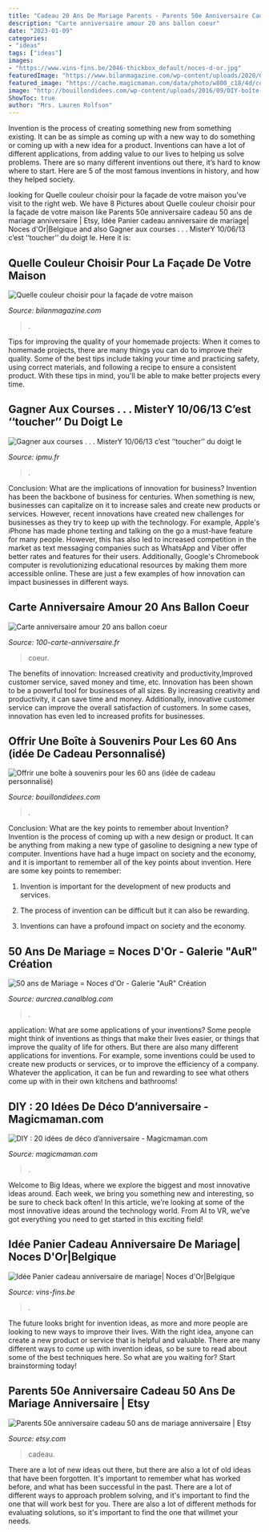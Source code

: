 ```yaml
---
title: "Cadeau 20 Ans De Mariage Parents - Parents 50e Anniversaire Cadeau 50 Ans De Mariage Anniversaire"
description: "Carte anniversaire amour 20 ans ballon coeur"
date: "2023-01-09"
categories:
- "ideas"
tags: ["ideas"]
images:
- "https://www.vins-fins.be/2046-thickbox_default/noces-d-or.jpg"
featuredImage: "https://www.bilanmagazine.com/wp-content/uploads/2020/07/building-5014669_1920.jpg"
featured_image: "https://cache.magicmaman.com/data/photo/w800_c18/4d/couronne-papier-toilette.jpg"
image: "http://bouillondidees.com/wp-content/uploads/2016/09/DIY-boîte-souvenirs-Idée-cadeau-personnalisé-60-ans-ou-anniversaire-de-mariage.jpg"
ShowToc: true
author: "Mrs. Lauren Rolfson"
---
```



Invention is the process of creating something new from something existing. It can be as simple as coming up with a new way to do something or coming up with a new idea for a product. Inventions can have a lot of different applications, from adding value to our lives to helping us solve problems. There are so many different inventions out there, it’s hard to know where to start. Here are 5 of the most famous inventions in history, and how they helped society.

	

		
looking for Quelle couleur choisir pour la façade de votre maison you've visit to the right web. We have 8 Pictures about Quelle couleur choisir pour la façade de votre maison like Parents 50e anniversaire cadeau 50 ans de mariage anniversaire | Etsy, Idée Panier cadeau anniversaire de mariage| Noces d&#039;Or|Belgique and also Gagner aux courses . . . MisterY 10/06/13 c’est ‘‘toucher’’ du doigt le. Here it is:
		
    
## Quelle Couleur Choisir Pour La Façade De Votre Maison

<img loading=lazy src="https://www.bilanmagazine.com/wp-content/uploads/2020/07/building-5014669_1920.jpg" onerror="this.onerror=null;this.src='https://tse1.mm.bing.net/th?id=OIP.KtLkWzOaNzrl8flpEYpayAHaEK&amp;pid=15.1';" alt="Quelle couleur choisir pour la façade de votre maison">

_Source: bilanmagazine.com_

>. 

	

Tips for improving the quality of your homemade projects:
When it comes to homemade projects, there are many things you can do to improve their quality. Some of the best tips include taking your time and practicing safety, using correct materials, and following a recipe to ensure a consistent product. With these tips in mind, you'll be able to make better projects every time.

    
## Gagner Aux Courses . . . MisterY 10/06/13 C’est ‘‘toucher’’ Du Doigt Le

<img loading=lazy src="https://ipmu.fr/iPMU/GAGNER_aux_Courses_files/droppedImage_9.jpg" onerror="this.onerror=null;this.src='https://tse1.mm.bing.net/th?id=OIP.xkAkH2kxAqXdg-1k2qiD0AHaCs&amp;pid=15.1';" alt="Gagner aux courses . . . MisterY 10/06/13 c’est ‘‘toucher’’ du doigt le">

_Source: ipmu.fr_

>. 

	

Conclusion: What are the implications of innovation for business?
Invention has been the backbone of business for centuries. When something is new, businesses can capitalize on it to increase sales and create new products or services. However, recent innovations have created new challenges for businesses as they try to keep up with the technology. For example, Apple's iPhone has made phone texting and talking on the go a must-have feature for many people. However, this has also led to increased competition in the market as text messaging companies such as WhatsApp and Viber offer better rates and features for their users. Additionally, Google's Chromebook computer is revolutionizing educational resources by making them more accessible online. These are just a few examples of how innovation can impact businesses in different ways.

    
## Carte Anniversaire Amour 20 Ans Ballon Coeur

<img loading=lazy src="http://100-carte-anniversaire.fr/wp-content/uploads/2015/11/carte-anniversaire-amour-20-ans-ballon-coeur.jpg" onerror="this.onerror=null;this.src='https://tse4.mm.bing.net/th?id=OIP.0BN6b2Tx1UEmMChFLhIH0QHaEc&amp;pid=15.1';" alt="Carte anniversaire amour 20 ans ballon coeur">

_Source: 100-carte-anniversaire.fr_

>coeur. 

	

The benefits of innovation: Increased creativity and productivity,Improved customer service, saved money and time, etc.
Innovation has been shown to be a powerful tool for businesses of all sizes. By increasing creativity and productivity, it can save time and money. Additionally, innovative customer service can improve the overall satisfaction of customers. In some cases, innovation has even led to increased profits for businesses.

    
## Offrir Une Boîte à Souvenirs Pour Les 60 Ans (idée De Cadeau Personnalisé)

<img loading=lazy src="http://bouillondidees.com/wp-content/uploads/2016/09/DIY-boîte-souvenirs-Idée-cadeau-personnalisé-60-ans-ou-anniversaire-de-mariage.jpg" onerror="this.onerror=null;this.src='https://tse1.mm.bing.net/th?id=OIP.YIDH_nLu8UzfRDCbe1gwQQHaE7&amp;pid=15.1';" alt="Offrir une boîte à souvenirs pour les 60 ans (idée de cadeau personnalisé)">

_Source: bouillondidees.com_

>. 

	

Conclusion: What are the key points to remember about Invention?
Invention is the process of coming up with a new design or product. It can be anything from making a new type of gasoline to designing a new type of computer. Inventions have had a huge impact on society and the economy, and it is important to remember all of the key points about invention. Here are some key points to remember:
1) Invention is important for the development of new products and services.

2) The process of invention can be difficult but it can also be rewarding.

3) Inventions can have a profound impact on society and the economy.

    
## 50 Ans De Mariage = Noces D&#039;Or - Galerie &quot;AuR&quot; Création

<img loading=lazy src="https://p1.storage.canalblog.com/13/14/671095/83902228.jpg" onerror="this.onerror=null;this.src='https://tse4.mm.bing.net/th?id=OIP.VG-DcSaW36ajqwCYn-kPmQHaJ7&amp;pid=15.1';" alt="50 ans de Mariage = Noces d&#039;Or - Galerie &quot;AuR&quot; Création">

_Source: aurcrea.canalblog.com_

>. 

	

application: What are some applications of your inventions?
Some people might think of inventions as things that make their lives easier, or things that improve the quality of life for others. But there are also many different applications for inventions. For example, some inventions could be used to create new products or services, or to improve the efficiency of a company. Whatever the application, it can be fun and rewarding to see what others come up with in their own kitchens and bathrooms!

    
## DIY : 20 Idées De Déco D’anniversaire - Magicmaman.com

<img loading=lazy src="https://cache.magicmaman.com/data/photo/w800_c18/4d/couronne-papier-toilette.jpg" onerror="this.onerror=null;this.src='https://tse1.mm.bing.net/th?id=OIP.BomHZsJauB8jpkvXeLq6FAHaFk&amp;pid=15.1';" alt="DIY : 20 idées de déco d’anniversaire - Magicmaman.com">

_Source: magicmaman.com_

>. 

	

Welcome to Big Ideas, where we explore the biggest and most innovative ideas around. Each week, we bring you something new and interesting, so be sure to check back often! In this article, we’re looking at some of the most innovative ideas around the technology world. From AI to VR, we’ve got everything you need to get started in this exciting field!

    
## Idée Panier Cadeau Anniversaire De Mariage| Noces D&#039;Or|Belgique

<img loading=lazy src="https://www.vins-fins.be/2046-thickbox_default/noces-d-or.jpg" onerror="this.onerror=null;this.src='https://tse4.mm.bing.net/th?id=OIP.V09trRf5-tcWHDyFeIDrgQHaHa&amp;pid=15.1';" alt="Idée Panier cadeau anniversaire de mariage| Noces d&#039;Or|Belgique">

_Source: vins-fins.be_

>. 

	

The future looks bright for invention ideas, as more and more people are looking to new ways to improve their lives. With the right idea, anyone can create a new product or service that is helpful and valuable. There are many different ways to come up with invention ideas, so be sure to read about some of the best techniques here. So what are you waiting for? Start brainstorming today!

    
## Parents 50e Anniversaire Cadeau 50 Ans De Mariage Anniversaire | Etsy

<img loading=lazy src="https://i.etsystatic.com/5823254/r/il/43e0ee/1201568476/il_fullxfull.1201568476_9m3s.jpg" onerror="this.onerror=null;this.src='https://tse3.mm.bing.net/th?id=OIP.-dN9tqJNiWELosCYVbkwvAHaF7&amp;pid=15.1';" alt="Parents 50e anniversaire cadeau 50 ans de mariage anniversaire | Etsy">

_Source: etsy.com_

>cadeau. 

	

There are a lot of new ideas out there, but there are also a lot of old ideas that have been forgotten. It's important to remember what has worked before, and what has been successful in the past. There are a lot of different ways to approach problem solving, and it's important to find the one that will work best for you. There are also a lot of different methods for evaluating solutions, so it's important to find the one that willmet your needs.

